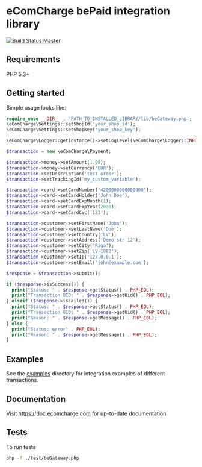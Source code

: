 # eComCharge bePaid integration library

[![Build Status Master](https://travis-ci.org/ecomcharge/bepaid-api-php.svg?branch=master)](https://travis-ci.org/ecomcharge/bepaid-api-php)

## Requirements

PHP 5.3+

## Getting started

Simple usage looks like:

```php
require_once __DIR__ . 'PATH_TO_INSTALLED_LIBRARY/lib/beGateway.php';
\eComCharge\Settings::setShopId('your_shop_id');
\eComCharge\Settings::setShopKey('your_shop_key');

\eComCharge\Logger::getInstance()->setLogLevel(\eComCharge\Logger::INFO);

$transaction = new \eComCharge\Payment;

$transaction->money->setAmount(1.00);
$transaction->money->setCurrency('EUR');
$transaction->setDescription('test order');
$transaction->setTrackingId('my_custom_variable');

$transaction->card->setCardNumber('4200000000000000');
$transaction->card->setCardHolder('John Doe');
$transaction->card->setCardExpMonth(1);
$transaction->card->setCardExpYear(2030);
$transaction->card->setCardCvc('123');

$transaction->customer->setFirstName('John');
$transaction->customer->setLastName('Doe');
$transaction->customer->setCountry('LV');
$transaction->customer->setAddress('Demo str 12');
$transaction->customer->setCity('Riga');
$transaction->customer->setZip('LV-1082');
$transaction->customer->setIp('127.0.0.1');
$transaction->customer->setEmail('john@example.com');

$response = $transaction->submit();

if ($response->isSuccess()) {
  print("Status: " . $response->getStatus() . PHP_EOL);
  print("Transaction UID: " . $response->getUid() . PHP_EOL);
} elseif ($response->isFailed()) {
  print("Status: " . $response->getStatus() . PHP_EOL);
  print("Transaction UID: " . $response->getUid() . PHP_EOL);
  print("Reason: " . $response->getMessage() . PHP_EOL);
} else {
  print("Status: error" . PHP_EOL);
  print("Reason: " . $response->getMessage() . PHP_EOL);
}
```

## Examples

See the [examples](examples) directory for integration examples of different
transactions.

## Documentation

Visit https://doc.ecomcharge.com for up-to-date documentation.

## Tests

To run tests

```bash
php -f ./test/beGateway.php
```


